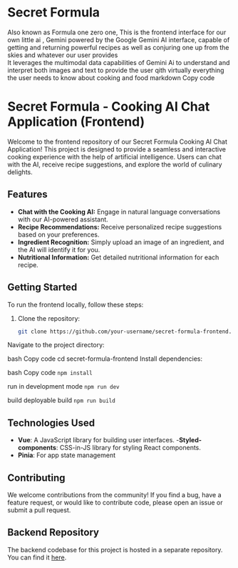 # Secret Formula
Also known as Formula one  zero one, This is the frontend interface for our own little ai , Gemini  powered by the Google Gemini AI interface, capable of getting and returning powerful recipes as well as conjuring one up from the skies and whatever our user provides
</br>
It leverages the multimodal data capabilities of Gemini Ai to understand and interpret both images and text to provide the user qith virtually everything the user needs to know about cooking and food
markdown
Copy code
# Secret Formula - Cooking AI Chat Application (Frontend)

Welcome to the frontend repository of our Secret Formula Cooking AI Chat Application! This project is designed to provide a seamless and interactive cooking experience with the help of artificial intelligence. Users can chat with the AI, receive recipe suggestions, and explore the world of culinary delights.

## Features

- **Chat with the Cooking AI:** Engage in natural language conversations with our AI-powered assistant.
- **Recipe Recommendations:** Receive personalized recipe suggestions based on your preferences.
- **Ingredient Recognition:** Simply upload an image of an ingredient, and the AI will identify it for you.
- **Nutritional Information:** Get detailed nutritional information for each recipe.

## Getting Started

To run the frontend locally, follow these steps:

1. Clone the repository:

   ```bash
   git clone https://github.com/your-username/secret-formula-frontend.git
Navigate to the project directory:

bash
Copy code
cd secret-formula-frontend
Install dependencies:

bash
Copy code
`npm install`

run in development mode
`npm run dev`

build deployable build
`npm run build`
## Technologies Used
- **Vue**: A JavaScript library for building user interfaces.
-**Styled-components**: CSS-in-JS library for styling React components.
- **Pinia**: For app state management
## Contributing
We welcome contributions from the community! If you find a bug, have a feature request, or would like to contribute code, please open an issue or submit a pull request.

## Backend Repository
The backend codebase for this project is hosted in a separate repository. You can find it [here](https://github.com/Mcsavvy/Secret-Formula-API).
